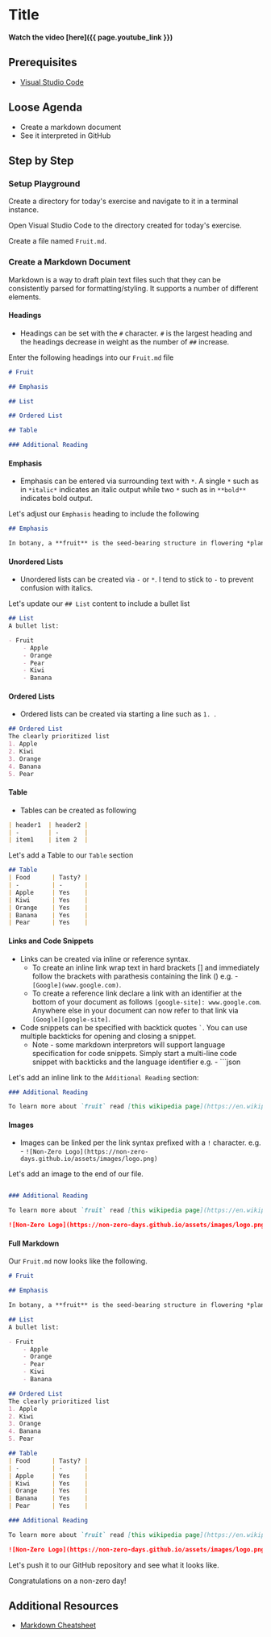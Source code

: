 
# Title

**Watch the video [here]({{ page.youtube_link }})**

## Prerequisites

- [Visual Studio Code](https://code.visualstudio.com/)

## Loose Agenda

- Create a markdown document
- See it interpreted in GitHub

## Step by Step

### Setup Playground

Create a directory for today's exercise and navigate to it in a terminal instance. 

Open Visual Studio Code to the directory created for today's exercise.

Create a file named `Fruit.md`.

### Create a Markdown Document

Markdown is a way to draft plain text files such that they can be consistently parsed for formatting/styling. It supports a number of different elements.

#### Headings

- Headings can be set with the `#` character. `#` is the largest heading and the headings decrease in weight as the number of `##` increase.

Enter the following headings into our `Fruit.md` file

```md
# Fruit

## Emphasis

## List

## Ordered List

## Table

### Additional Reading

```

#### Emphasis

- Emphasis can be entered via surrounding text with `*`. A single `*` such as in `*italic*` indicates an italic output while two `*` such as in `**bold**` indicates bold output.

Let's adjust our `Emphasis` heading to include the following 
```md
## Emphasis

In botany, a **fruit** is the seed-bearing structure in flowering *plants* that is formed from the ovary after flowering.

```

#### Unordered Lists

- Unordered lists can be created via `-` or `*`. I tend to stick to `-` to prevent confusion with italics.

Let's update our `## List` content to include a bullet list
```md
## List
A bullet list:

- Fruit
    - Apple
    - Orange
    - Pear
    - Kiwi
    - Banana

```

#### Ordered Lists

- Ordered lists can be created via starting a line such as `1. `.

```md
## Ordered List
The clearly prioritized list
1. Apple
2. Kiwi
3. Orange
4. Banana
5. Pear

```

#### Table
- Tables can be created as following
```md
| header1  | header2 |
| -        | -       | 
| item1    | item 2  |  
```

Let's add a Table to our `Table` section

```md
## Table
| Food      | Tasty? |
| -         | -      |
| Apple     | Yes    |
| Kiwi      | Yes    |
| Orange    | Yes    |
| Banana    | Yes    |
| Pear      | Yes    |
```

#### Links and Code Snippets


- Links can be created via inline or reference syntax. 
  - To create an inline link wrap text in hard brackets [] and immediately follow the brackets with parathesis containing the link () e.g. - `[Google](www.google.com)`.
  - To create a reference link declare a link with an identifier at the bottom of your document as follows `[google-site]: www.google.com`. Anywhere else in your document can now refer to that link via `[Google][google-site]`.
- Code snippets can be specified with backtick quotes `` ` ``. You can use multiple backticks for opening and closing a snippet. 
  - Note - some markdown interpretors will support language specification for code snippets. Simply start a multi-line code snippet with backticks and the language identifier e.g. -  ```json

Let's add an inline link to the `Additional Reading` section:

```md
### Additional Reading

To learn more about `fruit` read [this wikipedia page](https://en.wikipedia.org/wiki/Fruit).

```

#### Images

- Images can be linked per the link syntax prefixed with a `!` character. e.g. - `![Non-Zero Logo](https://non-zero-days.github.io/assets/images/logo.png)`

Let's add an image to the end of our file.

```md

### Additional Reading

To learn more about `fruit` read [this wikipedia page](https://en.wikipedia.org/wiki/Fruit).

![Non-Zero Logo](https://non-zero-days.github.io/assets/images/logo.png)

```

#### Full Markdown

Our `Fruit.md` now looks like the following.

```md
# Fruit

## Emphasis

In botany, a **fruit** is the seed-bearing structure in flowering *plants* that is formed from the ovary after flowering.

## List
A bullet list:

- Fruit
    - Apple
    - Orange
    - Pear
    - Kiwi
    - Banana

## Ordered List
The clearly prioritized list
1. Apple
2. Kiwi
3. Orange
4. Banana
5. Pear

## Table
| Food      | Tasty? |
| -         | -      |
| Apple     | Yes    |
| Kiwi      | Yes    |
| Orange    | Yes    |
| Banana    | Yes    |
| Pear      | Yes    |

### Additional Reading

To learn more about `fruit` read [this wikipedia page](https://en.wikipedia.org/wiki/Fruit).

![Non-Zero Logo](https://non-zero-days.github.io/assets/images/logo.png)

```

Let's push it to our GitHub repository and see what it looks like.

Congratulations on a non-zero day!

## Additional Resources

- [Markdown Cheatsheet](https://www.markdownguide.org/cheat-sheet/)

